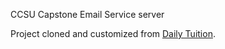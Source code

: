 CCSU Capstone Email Service server

Project cloned and customized from [Daily Tuition](https://www.youtube.com/@dailytuition).